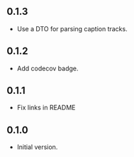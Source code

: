 ## 0.1.3

- Use a DTO for parsing caption tracks.

## 0.1.2

- Add codecov badge.

## 0.1.1

- Fix links in README

## 0.1.0

- Initial version.
